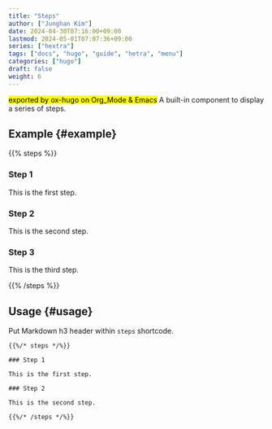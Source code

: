 ```yaml
---
title: "Steps"
author: ["Junghan Kim"]
date: 2024-04-30T07:16:00+09:00
lastmod: 2024-05-01T07:07:36+09:00
series: ["hextra"]
tags: ["docs", "hugo", "guide", "hetra", "menu"]
categories: ["hugo"]
draft: false
weight: 6
---
```


<mark>exported by ox-hugo on Org_Mode &amp; Emacs</mark> A built-in component to display a series of steps.

<!--more-->


## Example {#example}

{{% steps %}}

### Step 1

This is the first step.

### Step 2

This is the second step.

### Step 3

This is the third step.

{{% /steps %}}


## Usage {#usage}

Put Markdown h3 header within `steps` shortcode.

```text
{{%/* steps */%}}

### Step 1

This is the first step.

### Step 2

This is the second step.

{{%/* /steps */%}}
```
